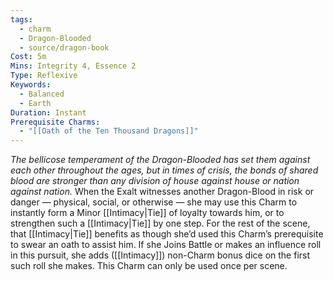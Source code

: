 ```yaml
---
tags:
  - charm
  - Dragon-Blooded
  - source/dragon-book
Cost: 5m
Mins: Integrity 4, Essence 2
Type: Reflexive
Keywords:
  - Balanced
  - Earth
Duration: Instant
Prerequisite Charms:
  - "[[Oath of the Ten Thousand Dragons]]"
---
```

*The bellicose temperament of the Dragon-Blooded has set them against each other throughout the ages, but in times of crisis, the bonds of shared blood are stronger than any division of house against house or nation against nation.*
When the Exalt witnesses another Dragon-Blood in risk or danger — physical, social, or otherwise — she may use this Charm to instantly form a Minor [[Intimacy|Tie]] of loyalty towards him, or to strengthen such a [[Intimacy|Tie]] by one step. For the rest of the scene, that [[Intimacy|Tie]] benefits as though she’d used this Charm’s prerequisite to swear an oath to assist him. If she Joins Battle or makes an influence roll in this pursuit, she adds ([[Intimacy]]) non-Charm bonus dice on the first such roll she makes. This Charm can only be used once per scene.